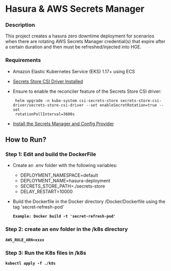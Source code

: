 # Hasura & AWS Secrets Manager

### Description

This project creates a hasura zero downtime deployment for scenarios when there are rotating AWS Secrets Manager credential(s) that expire after a certain duration and then must be refreshed/injected into HGE.

### Requirements

- Amazon Elastic Kubernetes Service (EKS) 1.17+ using ECS

- [Secrets Store CSI Driver Installed](https://secrets-store-csi-driver.sigs.k8s.io/getting-started/installation.html)
- Ensure to enable the reconciler feature of the Secrets Store CSI driver:

       helm upgrade -n kube-system csi-secrets-store secrets-store-csi-driver/secrets-store-csi-driver --set enableSecretRotation=true --set
       rotationPollInterval=3600s

- [Install the Secrets Manager and Config Provider](https://github.com/aws/secrets-store-csi-driver-provider-aws)

## How to Run?

### Step 1: Edit and build the DockerFile

- Create an .env folder with the following variables:

  - DEPLOYMENT_NAMESPACE=default
  - DEPLOYMENT_NAME=hasura-deployment
  - SECRETS_STORE_PATH=./secrets-store
  - DELAY_RESTART=10000

- Build the Dockerfile in the Docker directory /Docker/Dockerfile using the tag 'secret-refresh-pod'

  **`Example: Docker build -t 'secret-refresh-pod'`**

### Step 2: create an env folder in the /k8s directory

**`AWS_ROLE_ARN=xxxx`**

### Step 3: Run the K8s files in /k8s

**`kubectl apply -f ./k8s`**

